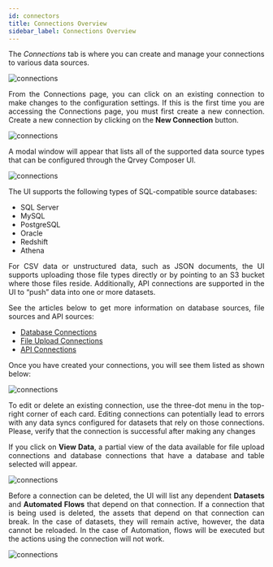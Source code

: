 ```yaml
---
id: connectors
title: Connections Overview
sidebar_label: Connections Overview
---
```


<div style="text-align: justify">

The *Connections* tab is where you can create and manage your connections to various data sources.

![connections](https://s3.amazonaws.com/cdn.qrvey.com/documentation_assets/ui-docs/datasets/3.4.2.4_connectors/connections1.png#thumbnail) 


From the Connections page, you can click on an existing connection to make changes to the configuration settings.  If this is the first time you are accessing the Connections page, you must first create a new connection.  Create a new connection by clicking on the **New Connection** button.

![connections](https://s3.amazonaws.com/cdn.qrvey.com/documentation_assets/ui-docs/datasets/3.4.2.4_connectors/connections2.png#thumbnail)


A modal window will appear that lists all of the supported data source types that can be configured through the Qrvey Composer UI.


![connections](https://s3.amazonaws.com/cdn.qrvey.com/documentation_assets/ui-docs/datasets/3.4.2.4_connectors/connections3.png#thumbnail)

The UI supports the following types of SQL-compatible source databases:
* SQL Server
* MySQL
* PostgreSQL
* Oracle
* Redshift
* Athena 

For CSV data or unstructured data, such as JSON documents, the UI supports uploading those file types directly or by pointing to an S3 bucket where those files reside.  Additionally, API connections are supported in the UI to “push” data into one or more datasets.

See the articles below to get more information on database sources, file sources and API sources:
* [Database Connections](ui-docs/datasets/databases.md)
* [File Upload Connections](ui-docs/datasets/csv.md)
* <a href="/docs/embedding/api/api-data-sources/#api-data-sources"> API Connections </a>


Once you have created your connections, you will see them listed as shown below:

![connections](https://s3.amazonaws.com/cdn.qrvey.com/documentation_assets/ui-docs/datasets/3.4.2.4_connectors/2_Connections.png#thumbnail)

To edit or delete an existing connection, use the three-dot menu in the top-right corner of each card. Editing connections can potentially lead to errors with any data syncs configured for datasets that rely on those connections. Please, verify that the connection is successful after making any changes


If you click on **View Data**, a partial view of the data available for file upload connections and database connections that have a database and table selected will appear.  

![connections](https://s3.amazonaws.com/cdn.qrvey.com/documentation_assets/ui-docs/datasets/3.4.2.4_connectors/3_Connections.png#thumbnail-80)



Before a connection can be deleted, the UI will list any dependent **Datasets** and **Automated Flows** that depend on that connection. If a connection that is being used is deleted, the assets that depend on that connection can break. In the case of datasets, they will remain active, however, the data cannot be reloaded. In the case of Automation, flows will be executed but the actions using the connection will not work. 


![connections](https://s3.amazonaws.com/cdn.qrvey.com/documentation_assets/ui-docs/datasets/3.4.2.4_connectors/4_Connections.png#thumbnail-60)





